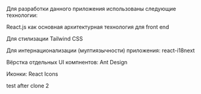 Для разработки данного приложения использованы следующие технологии:

React.js как основная архитектурная технология для front end

Для стилизации Tailwind CSS

Для интернационализации (мултиязычности) приложения: react-i18next

Вёрстка отдельных UI компнентов: Ant Design

Иконки: React Icons

test after clone 2